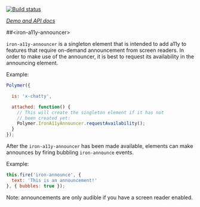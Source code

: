 
<!---

This README is automatically generated from the comments in these files:
iron-a11y-announcer.html

Edit those files, and our readme bot will duplicate them over here!
Edit this file, and the bot will squash your changes :)

The bot does some handling of markdown. Please file a bug if it does the wrong
thing! https://github.com/PolymerLabs/tedium/issues

-->

[![Build status](https://travis-ci.org/PolymerElements/iron-a11y-announcer.svg?branch=master)](https://travis-ci.org/PolymerElements/iron-a11y-announcer)

_[Demo and API docs](https://elements.polymer-project.org/elements/iron-a11y-announcer)_


##&lt;iron-a11y-announcer&gt;

`iron-a11y-announcer` is a singleton element that is intended to add a11y
to features that require on-demand announcement from screen readers. In
order to make use of the announcer, it is best to request its availability
in the announcing element.

Example:

```javascript
Polymer({

  is: 'x-chatty',

  attached: function() {
    // This will create the singleton element if it has not
    // been created yet:
    Polymer.IronA11yAnnouncer.requestAvailability();
  }
});
```

After the `iron-a11y-announcer` has been made available, elements can
make announces by firing bubbling `iron-announce` events.

Example:

```javascript
this.fire('iron-announce', {
  text: 'This is an announcement!'
}, { bubbles: true });
```

Note: announcements are only audible if you have a screen reader enabled.


